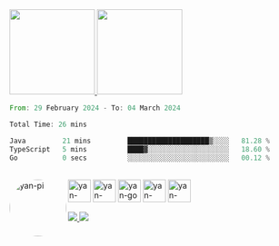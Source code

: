 
<div align="left" gap="20px">
  <a href="https://github.com/Yan-pi">
  <img height="150em" src="https://github-readme-stats.vercel.app/api?username=Yan-pi&show_icons=true&theme=dark&include_all_commits=true&count_private=true"/>
  <img height="150em" src="https://github-readme-stats.vercel.app/api/top-langs/?username=Yan-pi&layout=compact&langs_count=7&theme=dark"/>
</div>

<!--START_SECTION:waka-->

```rust
From: 29 February 2024 - To: 04 March 2024

Total Time: 26 mins

Java         21 mins         ████████████████████▒░░░░   81.28 %
TypeScript   5 mins          ████▓░░░░░░░░░░░░░░░░░░░░   18.60 %
Go           0 secs          ░░░░░░░░░░░░░░░░░░░░░░░░░   00.12 %
```

<!--END_SECTION:waka-->

<div style="display: inline_block"><br>
  <img align="center" alt="yan-type" heigh="30" width="40" src="https://cdn.jsdelivr.net/gh/devicons/devicon/icons/typescript/typescript-original.svg" /> 
  <img align="center" alt="yan-react" heigh="30" width="40" src="https://cdn.jsdelivr.net/gh/devicons/devicon/icons/react/react-original.svg" /> 
  <img align="center" alt="yan-go" heigh="30" width="40" src="https://cdn.jsdelivr.net/gh/devicons/devicon@latest/icons/go/go-original-wordmark.svg" />
  <img align="center" alt="yan-node" heigh="30" width="40"  src="https://cdn.jsdelivr.net/gh/devicons/devicon/icons/nodejs/nodejs-original.svg" />
  <img align="center" alt="yan-vue" heigh="30" width="40"  src="https://cdn.jsdelivr.net/gh/devicons/devicon/icons/vuejs/vuejs-original.svg" /> 
  <img align="left" alt="yan-pi" height="100" style="border-radius:150px;" src="https://i.pinimg.com/originals/ea/97/dd/ea97dd3896500ad29dcad659abdb8a2e.jpg">
</div>
<div style="display: inline_block"><br>
  <a style="border-radius:10px;" href="https://www.linkedin.com/in/yan-fernandes-55a81a201/" target="_blank"><img src="https://img.shields.io/badge/LinkedIn-0077B5?style=for-the-badge&logo=linkedin&logoColor=white" target="_blank"</a> 
  <a style="border-radius:10px;" href = "mailto:yanfernandes404@gmail.com"><img src="https://img.shields.io/badge/-Gmail-%23333?style=for-the-badge&logo=gmail&logoColor=white" target="_blank"></a>
</div>

